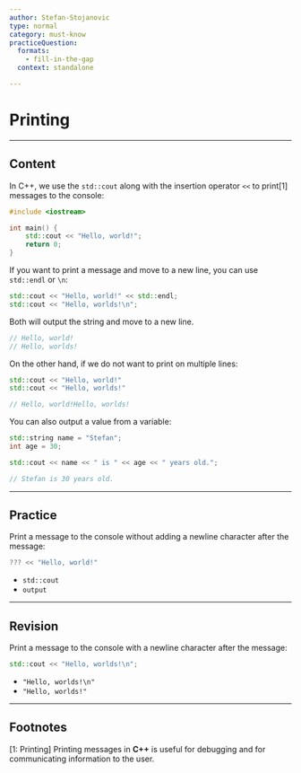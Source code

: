 ```yaml
---
author: Stefan-Stojanovic
type: normal
category: must-know
practiceQuestion:
  formats:
    - fill-in-the-gap
  context: standalone

---
```


# Printing

---

## Content

In C++, we use the `std::cout` along with the insertion operator `<<` to print[1] messages to the console:
```cpp
#include <iostream>

int main() {
    std::cout << "Hello, world!";
    return 0;
}
```

If you want to print a message and move to a new line, you can use `std::endl` or `\n`:
```cpp
std::cout << "Hello, world!" << std::endl;
std::cout << "Hello, worlds!\n";
```

Both will output the string and move to a new line.
```cpp
// Hello, world!
// Hello, worlds!
```

On the other hand, if we do not want to print on multiple lines:
```cpp
std::cout << "Hello, world!"
std::cout << "Hello, worlds!"

// Hello, world!Hello, worlds!
```

You can also output a value from a variable:
```cpp
std::string name = "Stefan";
int age = 30;

std::cout << name << " is " << age << " years old.";

// Stefan is 30 years old.
```


---
## Practice

Print a message to the console without adding a newline character after the message:
```cpp
??? << "Hello, world!"
```

- `std::cout`
- `output`

---
## Revision

Print a message to the console with a newline character after the message:
```cpp
std::cout << "Hello, worlds!\n";
```

- `"Hello, worlds!\n"`
- `"Hello, worlds!"`

---
## Footnotes

[1: Printing]
Printing messages in **C++** is useful for debugging and for communicating information to the user.
